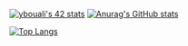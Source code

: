 [![ybouali's 42 stats](https://badge42.vercel.app/api/v2/cl1sgsvd0000609mgsmf3qmcr/stats?cursusId=21&coalitionId=80)](https://github.com/JaeSeoKim/badge42)
[![Anurag's GitHub stats](https://github-readme-stats.vercel.app/api?username=ybouali&theme=noctis_minimus)](https://github.com/ybouali/github-readme-stats)

[![Top Langs](https://github-readme-stats.vercel.app/api/top-langs/?username=ybouali&theme=noctis_minimus)](https://github.com/ybouali/github-readme-stats)


